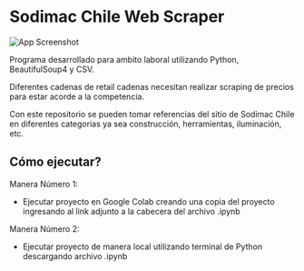 
# Sodimac Chile Web Scraper 

![App Screenshot](https://repository-images.githubusercontent.com/1050862109/ec5ef3d7-5459-460f-81c0-dfd8fd8f6cd2)




Programa desarrollado para ambito laboral utilizando Python, BeautifulSoup4 y CSV.

Diferentes cadenas de retail cadenas necesitan realizar scraping de precios para estar acorde a la competencia.

Con este repositorio se pueden tomar referencias del sitio de Sodimac Chile en diferentes categorias ya sea construcción, herramientas, iluminación, etc. 
## Cómo ejecutar?

Manera Número 1:
- Ejecutar proyecto en Google Colab creando una copia del proyecto ingresando al link adjunto a la cabecera del archivo .ipynb

Manera Número 2:
- Ejecutar proyecto de manera local utilizando terminal de Python descargando archivo .ipynb
